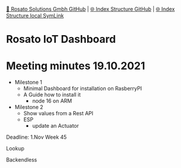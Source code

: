 [📁 Rosato Solutions Gmbh GitHub](/cerulean-circle-unlimited-2cu/product/development/2cu-custom-development/rosato-solutions-gmbh.md) | [🌐 Index Structure GitHub](/cerulean-circle-unlimited-2cu/product/development/2cu-custom-development/rosato-solutions-gmbh/rosato-iot-dashboard.md) | [🌐 Index Structure local SymLink](./rosato-iot-dashboard.entry.md)

# Rosato IoT Dashboard

# Meeting minutes 19.10.2021

- Milestone 1
  - Minimal Dashboard for installation on RasberryPI
  - A Guide how to install it
    - node 16 on ARM
- Milestone 2
  - Show values from a Rest API
  - ESP
    - update an Actuator

Deadline: 1.Nov Week 45

Lookup

Backendless
